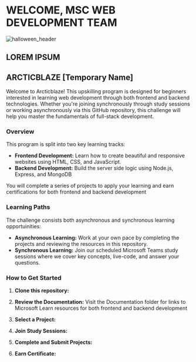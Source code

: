# WELCOME, MSC WEB DEVELOPMENT TEAM

![halloween_header](https://via.placeholder.com/800x200.png?text=Placeholder+Image)

## LOREM IPSUM

## ARCTICBLAZE [Temporary Name]

Welcome to Arcticblaze! This upskilling program is designed for beginners interested in learning web development through both frontend and backend technologies. Whether you're joining synchronously through study sessions or working asynchronously via this GitHub repository, this challenge will help you master the fundamentals of full-stack development.

### Overview

This program is split into two key learning tracks:

* **Frontend Development:** Learn how to create beautiful and responsive websites using HTML, CSS, and JavaScript.
* **Backend Development:** Build the server side logic using Node.js, Express, and MongoDB

You will complete a series of projects to apply your learning and earn certifications for both frontend and backend development

### Learning Paths

The challenge consists both asynchronous and synchronous learning opportuinities:

* **Asynchronous Learning:** Work at your own pace by completing the projects and reviewing the resources in this repository.
* **Synchronous Learning:** Join our scheduled Microsoft Teams study sessions where we cover key concepts, live-code, and answer your questions.

### How to Get Started

1. **Clone this repository:**

2. **Review the Documentation:** Visit the Documentation folder for links to Microsoft Learn resources for both frontend and backend development
3. **Select a Project:** 
4. **Join Study Sessions:**
5. **Complete and Submit Projects:**
6. **Earn Certificate:**
